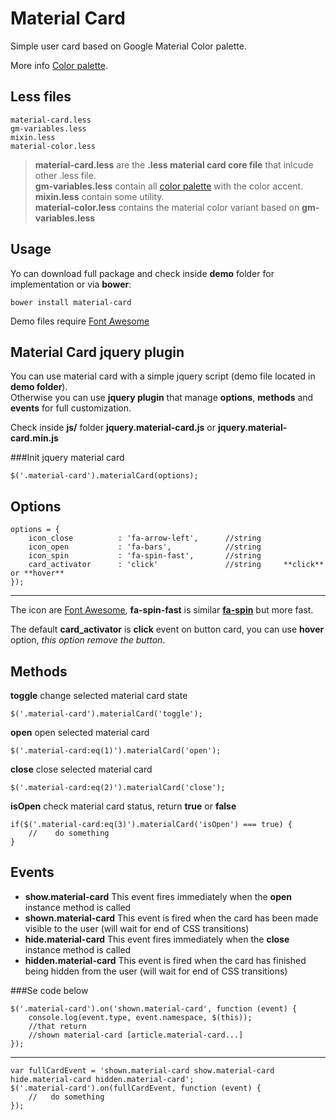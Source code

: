 Material Card
=============
Simple user card based on Google Material Color palette.

More info [Color palette](https://www.google.com/design/spec/style/color.html#color-color-palette).

Less files
-------------
    material-card.less
    gm-variables.less
    mixin.less
    material-color.less
 
> **material-card.less** are the **.less material card core file** that inlcude other .less file.  
> **gm-variables.less** contain all [color palette](https://www.google.com/design/spec/style/color.html#color-color-palette) with the color accent.  
> **mixin.less** contain some utility.  
> **material-color.less** contains the material color variant based on **gm-variables.less**

Usage
---------
Yo can download full package and check inside **demo** folder for implementation or via **bower**:

    bower install material-card
    
Demo files require [Font Awesome](http://fortawesome.github.io/Font-Awesome/)

Material Card jquery plugin
------------------------------------
You can use material card with a simple jquery script (demo file located in **demo folder**).  
Otherwise you can use **jquery plugin** that manage **options**, **methods** and **events** for full customization.

Check inside **js/** folder **jquery.material-card.js** or **jquery.material-card.min.js**

###Init jquery material card

    $('.material-card').materialCard(options);

Options
----------
    options = {
        icon_close			: 'fa-arrow-left',		//string
        icon_open			: 'fa-bars',			//string
        icon_spin			: 'fa-spin-fast',		//string
        card_activator		: 'click'				//string     **click** or **hover**
    });

------

The icon are [Font Awesome](http://fortawesome.github.io/Font-Awesome/), **fa-spin-fast** is similar [**fa-spin**](http://fortawesome.github.io/Font-Awesome/examples/#animated) but more fast.  

The default **card_activator** is **click** event on button card, you can use **hover** option, *this option remove the button*.

Methods
-----------

**toggle** change selected material card state

    $('.material-card').materialCard('toggle');
    
**open** open selected material card

    $('.material-card:eq(1)').materialCard('open');
    
**close** close selected material card

    $('.material-card:eq(2)').materialCard('close');
    
    
**isOpen** check material card status, return **true** or **false**

    if($('.material-card:eq(3)').materialCard('isOpen') === true) {
    	//    do something    }

Events
---------
* **show.material-card** This event fires immediately when the **open** instance method is called
* **shown.material-card** This event is fired when the card has been made visible to the user (will wait for end of CSS transitions)
* **hide.material-card** This event fires immediately when the **close** instance method is called
* **hidden.material-card** This event is fired when the card has finished being hidden from the user (will wait for end of CSS transitions)   

###Se code below

    $('.material-card').on('shown.material-card', function (event) {
        console.log(event.type, event.namespace, $(this));
        //that return
        //shown material-card [article.material-card...]    });
    
-----

    var fullCardEvent = 'shown.material-card show.material-card hide.material-card hidden.material-card';
    $('.material-card').on(fullCardEvent, function (event) {
    	//   do something    });